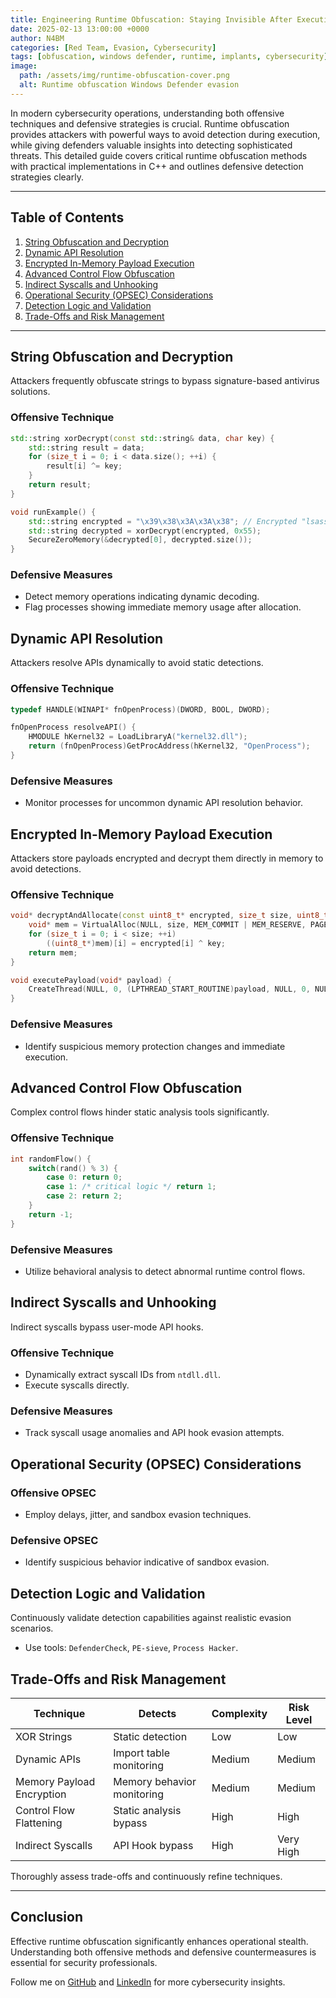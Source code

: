 ```yaml
---
title: Engineering Runtime Obfuscation: Staying Invisible After Execution
date: 2025-02-13 13:00:00 +0000
author: N4BM
categories: [Red Team, Evasion, Cybersecurity]
tags: [obfuscation, windows defender, runtime, implants, cybersecurity]
image:
  path: /assets/img/runtime-obfuscation-cover.png
  alt: Runtime obfuscation Windows Defender evasion
---
```


In modern cybersecurity operations, understanding both offensive techniques and defensive strategies is crucial. Runtime obfuscation provides attackers with powerful ways to avoid detection during execution, while giving defenders valuable insights into detecting sophisticated threats. This detailed guide covers critical runtime obfuscation methods with practical implementations in C++ and outlines defensive detection strategies clearly.

---

## Table of Contents

1. [String Obfuscation and Decryption](#string-obfuscation-and-decryption)
2. [Dynamic API Resolution](#dynamic-api-resolution)
3. [Encrypted In-Memory Payload Execution](#encrypted-in-memory-payload-execution)
4. [Advanced Control Flow Obfuscation](#advanced-control-flow-obfuscation)
5. [Indirect Syscalls and Unhooking](#indirect-syscalls-and-unhooking)
6. [Operational Security (OPSEC) Considerations](#operational-security-opsec-considerations)
7. [Detection Logic and Validation](#detection-logic-and-validation)
8. [Trade-Offs and Risk Management](#trade-offs-and-risk-management)

---

## String Obfuscation and Decryption

Attackers frequently obfuscate strings to bypass signature-based antivirus solutions.

### Offensive Technique

```cpp
std::string xorDecrypt(const std::string& data, char key) {
    std::string result = data;
    for (size_t i = 0; i < data.size(); ++i) {
        result[i] ^= key;
    }
    return result;
}

void runExample() {
    std::string encrypted = "\x39\x38\x3A\x3A\x38"; // Encrypted "lsass"
    std::string decrypted = xorDecrypt(encrypted, 0x55);
    SecureZeroMemory(&decrypted[0], decrypted.size());
}
```

### Defensive Measures
- Detect memory operations indicating dynamic decoding.
- Flag processes showing immediate memory usage after allocation.

## Dynamic API Resolution

Attackers resolve APIs dynamically to avoid static detections.

### Offensive Technique

```cpp
typedef HANDLE(WINAPI* fnOpenProcess)(DWORD, BOOL, DWORD);

fnOpenProcess resolveAPI() {
    HMODULE hKernel32 = LoadLibraryA("kernel32.dll");
    return (fnOpenProcess)GetProcAddress(hKernel32, "OpenProcess");
}
```

### Defensive Measures
- Monitor processes for uncommon dynamic API resolution behavior.

## Encrypted In-Memory Payload Execution

Attackers store payloads encrypted and decrypt them directly in memory to avoid detections.

### Offensive Technique

```cpp
void* decryptAndAllocate(const uint8_t* encrypted, size_t size, uint8_t key) {
    void* mem = VirtualAlloc(NULL, size, MEM_COMMIT | MEM_RESERVE, PAGE_EXECUTE_READWRITE);
    for (size_t i = 0; i < size; ++i)
        ((uint8_t*)mem)[i] = encrypted[i] ^ key;
    return mem;
}

void executePayload(void* payload) {
    CreateThread(NULL, 0, (LPTHREAD_START_ROUTINE)payload, NULL, 0, NULL);
}
```

### Defensive Measures
- Identify suspicious memory protection changes and immediate execution.

## Advanced Control Flow Obfuscation

Complex control flows hinder static analysis tools significantly.

### Offensive Technique

```cpp
int randomFlow() {
    switch(rand() % 3) {
        case 0: return 0;
        case 1: /* critical logic */ return 1;
        case 2: return 2;
    }
    return -1;
}
```

### Defensive Measures
- Utilize behavioral analysis to detect abnormal runtime control flows.

## Indirect Syscalls and Unhooking

Indirect syscalls bypass user-mode API hooks.

### Offensive Technique
- Dynamically extract syscall IDs from `ntdll.dll`.
- Execute syscalls directly.

### Defensive Measures
- Track syscall usage anomalies and API hook evasion attempts.

## Operational Security (OPSEC) Considerations

### Offensive OPSEC
- Employ delays, jitter, and sandbox evasion techniques.

### Defensive OPSEC
- Identify suspicious behavior indicative of sandbox evasion.

## Detection Logic and Validation

Continuously validate detection capabilities against realistic evasion scenarios.

- Use tools: `DefenderCheck`, `PE-sieve`, `Process Hacker`.

## Trade-Offs and Risk Management

| Technique                | Detects                         | Complexity | Risk Level |
|--------------------------|---------------------------------|------------|------------|
| XOR Strings              | Static detection                | Low        | Low        |
| Dynamic APIs             | Import table monitoring         | Medium     | Medium     |
| Memory Payload Encryption| Memory behavior monitoring      | Medium     | Medium     |
| Control Flow Flattening  | Static analysis bypass          | High       | High       |
| Indirect Syscalls        | API Hook bypass                 | High       | Very High  |

Thoroughly assess trade-offs and continuously refine techniques.

---

## Conclusion

Effective runtime obfuscation significantly enhances operational stealth. Understanding both offensive methods and defensive countermeasures is essential for security professionals.

Follow me on [GitHub](https://github.com/n4bm) and [LinkedIn](https://linkedin.com/in/n4bm) for more cybersecurity insights.
